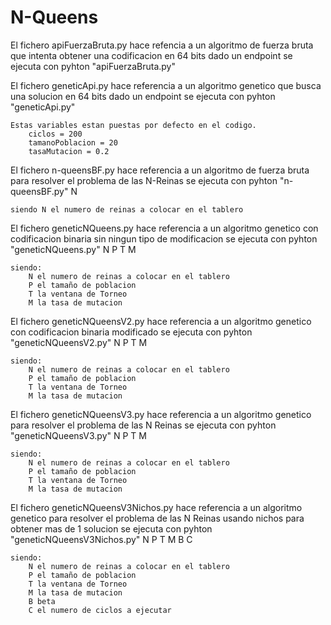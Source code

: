 # N-Queens


El fichero apiFuerzaBruta.py hace refencia a un algoritmo de fuerza bruta que intenta obtener una codificacion en 64 bits dado un endpoint
se ejecuta con pyhton "apiFuerzaBruta.py"

El fichero geneticApi.py hace referencia a un algoritmo genetico que busca una solucion en 64 bits dado un endpoint
se ejecuta con pyhton "geneticApi.py"

    Estas variables estan puestas por defecto en el codigo.
        ciclos = 200
        tamanoPoblacion = 20
        tasaMutacion = 0.2

El fichero n-queensBF.py hace referencia a un algoritmo de fuerza bruta para resolver el problema de las N-Reinas
se ejecuta con pyhton "n-queensBF.py" N

    siendo N el numero de reinas a colocar en el tablero


El fichero geneticNQueens.py hace referencia a un algoritmo genetico con codificacion binaria sin ningun tipo de modificacion
se ejecuta con pyhton "geneticNQueens.py" N P T M

    siendo:
        N el numero de reinas a colocar en el tablero
        P el tamaño de poblacion
        T la ventana de Torneo
        M la tasa de mutacion

El fichero geneticNQueensV2.py hace referencia a un algoritmo genetico con codificacion binaria modificado
se ejecuta con pyhton "geneticNQueensV2.py" N P T M

    siendo:
        N el numero de reinas a colocar en el tablero
        P el tamaño de poblacion
        T la ventana de Torneo
        M la tasa de mutacion

El fichero geneticNQueensV3.py hace referencia a un algoritmo genetico para resolver el problema de las N Reinas
se ejecuta con pyhton "geneticNQueensV3.py" N P T M

    siendo:
        N el numero de reinas a colocar en el tablero
        P el tamaño de poblacion
        T la ventana de Torneo
        M la tasa de mutacion

El fichero geneticNQueensV3Nichos.py hace referencia a un algoritmo genetico para resolver el problema de las N Reinas usando nichos para obtener mas de 1 solucion 
se ejecuta con pyhton "geneticNQueensV3Nichos.py" N P T M B C

    siendo:
        N el numero de reinas a colocar en el tablero
        P el tamaño de poblacion
        T la ventana de Torneo
        M la tasa de mutacion
        B beta
        C el numero de ciclos a ejecutar
